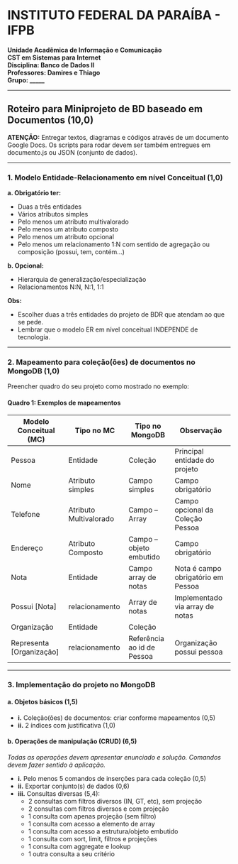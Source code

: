 # INSTITUTO FEDERAL DA PARAÍBA - IFPB
**Unidade Acadêmica de Informação e Comunicação**  
**CST em Sistemas para Internet**  
**Disciplina: Banco de Dados II**  
**Professores: Damires e Thiago**  
**Grupo: _____**

---

## Roteiro para Miniprojeto de BD baseado em Documentos (10,0)

**ATENÇÃO:** Entregar textos, diagramas e códigos através de um documento Google Docs. Os scripts para rodar devem ser também entregues em documento.js ou JSON (conjunto de dados).

---

### 1. Modelo Entidade-Relacionamento em nível Conceitual (1,0)

**a. Obrigatório ter:**
- Duas a três entidades
- Vários atributos simples
- Pelo menos um atributo multivalorado
- Pelo menos um atributo composto
- Pelo menos um atributo opcional
- Pelo menos um relacionamento 1:N com sentido de agregação ou composição (possui, tem, contém...)

**b. Opcional:**
- Hierarquia de generalização/especialização
- Relacionamentos N:N, N:1, 1:1

**Obs:**  
- Escolher duas a três entidades do projeto de BDR que atendam ao que se pede.  
- Lembrar que o modelo ER em nível conceitual INDEPENDE de tecnologia.

---

### 2. Mapeamento para coleção(ões) de documentos no MongoDB (1,0)

Preencher quadro do seu projeto como mostrado no exemplo:

#### Quadro 1: Exemplos de mapeamentos

| Modelo Conceitual (MC)     | Tipo no MC                | Tipo no MongoDB               | Observação                          |
|----------------------------|---------------------------|--------------------------------|-------------------------------------|
| Pessoa                     | Entidade                  | Coleção                        | Principal entidade do projeto       |
| Nome                       | Atributo simples          | Campo simples                  | Campo obrigatório                   |
| Telefone                   | Atributo Multivalorado    | Campo – Array                  | Campo opcional da Coleção Pessoa    |
| Endereço                   | Atributo Composto         | Campo – objeto embutido        | Campo obrigatório                   |
| Nota                       | Entidade                  | Campo array de notas           | Nota é campo obrigatório em Pessoa  |
| Possui [Nota]              | relacionamento            | Array de notas                 | Implementado via array de notas     |
| Organização                | Entidade                  | Coleção                        |                                     |
| Representa [Organização]   | relacionamento            | Referência ao id de Pessoa     | Organização possui pessoa           |

---

### 3. Implementação do projeto no MongoDB

#### a. Objetos básicos (1,5)
- **i.** Coleção(ões) de documentos: criar conforme mapeamentos (0,5)  
- **ii.** 2 índices com justificativa (1,0)

#### b. Operações de manipulação (CRUD) (6,5)
*Todas as operações devem apresentar enunciado e solução. Comandos devem fazer sentido à aplicação.*

- **i.** Pelo menos 5 comandos de inserções para cada coleção (0,5)  
- **ii.** Exportar conjunto(s) de dados (0,6)  
- **iii.** Consultas diversas (5,4):  
  - 2 consultas com filtros diversos (IN, GT, etc), sem projeção  
  - 2 consultas com filtros diversos e com projeção  
  - 1 consulta com apenas projeção (sem filtro)  
  - 1 consulta com acesso a elemento de array  
  - 1 consulta com acesso a estrutura/objeto embutido  
  - 1 consulta com sort, limit, filtros e projeções  
  - 1 consulta com aggregate e lookup  
  - 1 outra consulta a seu critério